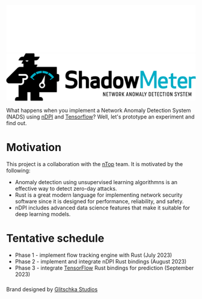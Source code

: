 ![ShadowMeter](shadowmeter-dark.png#gh-dark-mode-only)
![ShadowMeter](shadowmeter-light.png#gh-light-mode-only)

What happens when you implement a Network Anomaly Detection System (NADS) using [nDPI](https://www.ntop.org/products/deep-packet-inspection/ndpi/) and [Tensorflow](https://www.tensorflow.org/)?  Well, let's prototype an experiment and find out.
# Motivation
This project is a collaboration with the [nTop](https://ntop.org) team. It is motivated by the following:
* Anomaly detection using unsupervised learning algorithmns is an effective way to detect zero-day attacks.
* Rust is a great modern language for implementing network security software since it is designed for performance, reliability, and safety.
* nDPI includes advanced data science features that make it suitable for deep learning models.

# Tentative schedule

* Phase 1 - implement flow tracking engine with Rust (July 2023)
* Phase 2 - implement and integrate nDPI Rust bindings (August 2023)
* Phase 3 - integrate [TensorFlow](https://github.com/tensorflow/rust) Rust bindings for prediction (September 2023)



###
Brand designed by [Glitschka Studios](https://www.glitschkastudios.com/)